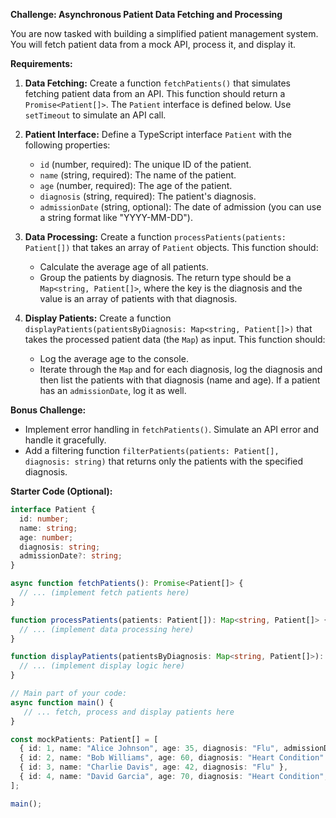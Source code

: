 **Challenge: Asynchronous Patient Data Fetching and Processing**

You are now tasked with building a simplified patient management system.  You will fetch patient data from a mock API, process it, and display it.

**Requirements:**

1.  **Data Fetching:** Create a function `fetchPatients()` that simulates fetching patient data from an API.  This function should return a `Promise<Patient[]>`.  The `Patient` interface is defined below.  Use `setTimeout` to simulate an API call.

2.  **Patient Interface:** Define a TypeScript interface `Patient` with the following properties:

    *   `id` (number, required): The unique ID of the patient.
    *   `name` (string, required): The name of the patient.
    *   `age` (number, required): The age of the patient.
    *   `diagnosis` (string, required): The patient's diagnosis.
    *   `admissionDate` (string, optional): The date of admission (you can use a string format like "YYYY-MM-DD").

3.  **Data Processing:** Create a function `processPatients(patients: Patient[])` that takes an array of `Patient` objects. This function should:

    *   Calculate the average age of all patients.
    *   Group the patients by diagnosis.  The return type should be a `Map<string, Patient[]>`, where the key is the diagnosis and the value is an array of patients with that diagnosis.

4.  **Display Patients:** Create a function `displayPatients(patientsByDiagnosis: Map<string, Patient[]>)` that takes the processed patient data (the `Map`) as input.  This function should:

    *   Log the average age to the console.
    *   Iterate through the `Map` and for each diagnosis, log the diagnosis and then list the patients with that diagnosis (name and age).  If a patient has an `admissionDate`, log it as well.

**Bonus Challenge:**

*   Implement error handling in `fetchPatients()`. Simulate an API error and handle it gracefully.
*   Add a filtering function `filterPatients(patients: Patient[], diagnosis: string)` that returns only the patients with the specified diagnosis.

**Starter Code (Optional):**

```typescript
interface Patient {
  id: number;
  name: string;
  age: number;
  diagnosis: string;
  admissionDate?: string;
}

async function fetchPatients(): Promise<Patient[]> {
  // ... (implement fetch patients here)
}

function processPatients(patients: Patient[]): Map<string, Patient[]> {
  // ... (implement data processing here)
}

function displayPatients(patientsByDiagnosis: Map<string, Patient[]>): void {
  // ... (implement display logic here)
}

// Main part of your code:
async function main() {
   // ... fetch, process and display patients here
}

const mockPatients: Patient[] = [
  { id: 1, name: "Alice Johnson", age: 35, diagnosis: "Flu", admissionDate: "2024-03-08" },
  { id: 2, name: "Bob Williams", age: 60, diagnosis: "Heart Condition" },
  { id: 3, name: "Charlie Davis", age: 42, diagnosis: "Flu" },
  { id: 4, name: "David Garcia", age: 70, diagnosis: "Heart Condition", admissionDate: "2024-03-05" },
];

main();

```
